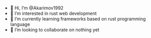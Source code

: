 - 👋 Hi, I’m @Akarimov1992
- 👀 I’m interested in rust web development
- 🌱 I’m currently learning frameworks based on rust programming language
- 💞️ I’m looking to collaborate on nothing yet


<!---
Akarimov1992/Akarimov1992 is a ✨ special ✨ repository because its `README.md` (this file) appears on your GitHub profile.
You can click the Preview link to take a look at your changes.
--->
